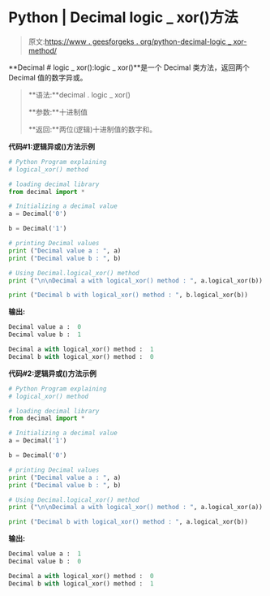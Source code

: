 # Python | Decimal logic _ xor()方法

> 原文:[https://www . geesforgeks . org/python-decimal-logic _ xor-method/](https://www.geeksforgeeks.org/python-decimal-logical_xor-method/)

**Decimal # logic _ xor():logic _ xor()**是一个 Decimal 类方法，返回两个 Decimal 值的数字异或。

> **语法:**decimal . logic _ xor()
> 
> **参数:**十进制值
> 
> **返回:**两位(逻辑)十进制值的数字和。

**代码#1:逻辑异或()方法示例**

```py
# Python Program explaining 
# logical_xor() method

# loading decimal library
from decimal import *

# Initializing a decimal value
a = Decimal('0')

b = Decimal('1')

# printing Decimal values
print ("Decimal value a : ", a)
print ("Decimal value b : ", b)

# Using Decimal.logical_xor() method
print ("\n\nDecimal a with logical_xor() method : ", a.logical_xor(b))

print ("Decimal b with logical_xor() method : ", b.logical_xor(b))
```

**输出:**

```py
Decimal value a :  0
Decimal value b :  1

Decimal a with logical_xor() method :  1
Decimal b with logical_xor() method :  0

```

**代码#2:逻辑异或()方法示例**

```py
# Python Program explaining 
# logical_xor() method

# loading decimal library
from decimal import *

# Initializing a decimal value
a = Decimal('1')

b = Decimal('0')

# printing Decimal values
print ("Decimal value a : ", a)
print ("Decimal value b : ", b)

# Using Decimal.logical_xor() method
print ("\n\nDecimal a with logical_xor() method : ", a.logical_xor(a))

print ("Decimal b with logical_xor() method : ", a.logical_xor(b))
```

**输出:**

```py
Decimal value a :  1
Decimal value b :  0

Decimal a with logical_xor() method :  0
Decimal b with logical_xor() method :  1

```